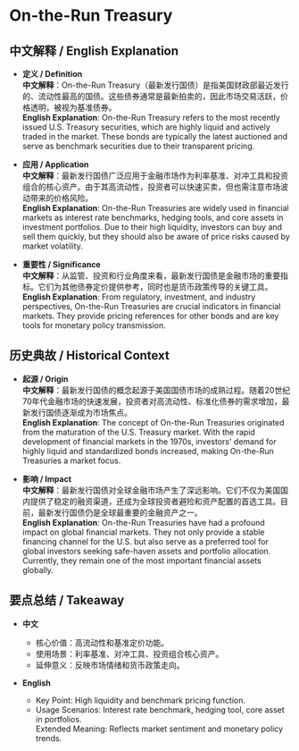 # On-the-Run Treasury

## 中文解释 / English Explanation

* **定义 / Definition**  
  **中文解释**：On-the-Run Treasury（最新发行国债）是指美国财政部最近发行的、流动性最高的国债。这些债券通常是最新拍卖的，因此市场交易活跃，价格透明，被视为基准债券。  
  **English Explanation**: On-the-Run Treasury refers to the most recently issued U.S. Treasury securities, which are highly liquid and actively traded in the market. These bonds are typically the latest auctioned and serve as benchmark securities due to their transparent pricing.

* **应用 / Application**  
  **中文解释**：最新发行国债广泛应用于金融市场作为利率基准、对冲工具和投资组合的核心资产。由于其高流动性，投资者可以快速买卖，但也需注意市场波动带来的价格风险。  
  **English Explanation**: On-the-Run Treasuries are widely used in financial markets as interest rate benchmarks, hedging tools, and core assets in investment portfolios. Due to their high liquidity, investors can buy and sell them quickly, but they should also be aware of price risks caused by market volatility.

* **重要性 / Significance**  
  **中文解释**：从监管、投资和行业角度来看，最新发行国债是金融市场的重要指标。它们为其他债券定价提供参考，同时也是货币政策传导的关键工具。  
  **English Explanation**: From regulatory, investment, and industry perspectives, On-the-Run Treasuries are crucial indicators in financial markets. They provide pricing references for other bonds and are key tools for monetary policy transmission.

## 历史典故 / Historical Context

* **起源 / Origin**  
  **中文解释**：最新发行国债的概念起源于美国国债市场的成熟过程。随着20世纪70年代金融市场的快速发展，投资者对高流动性、标准化债券的需求增加，最新发行国债逐渐成为市场焦点。  
  **English Explanation**: The concept of On-the-Run Treasuries originated from the maturation of the U.S. Treasury market. With the rapid development of financial markets in the 1970s, investors' demand for highly liquid and standardized bonds increased, making On-the-Run Treasuries a market focus.

* **影响 / Impact**  
  **中文解释**：最新发行国债对全球金融市场产生了深远影响。它们不仅为美国国内提供了稳定的融资渠道，还成为全球投资者避险和资产配置的首选工具。目前，最新发行国债仍是全球最重要的金融资产之一。  
  **English Explanation**: On-the-Run Treasuries have had a profound impact on global financial markets. They not only provide a stable financing channel for the U.S. but also serve as a preferred tool for global investors seeking safe-haven assets and portfolio allocation. Currently, they remain one of the most important financial assets globally.

## 要点总结 / Takeaway

* **中文**  
  - 核心价值：高流动性和基准定价功能。  
  - 使用场景：利率基准、对冲工具、投资组合核心资产。  
  - 延伸意义：反映市场情绪和货币政策走向。

* **English**  
  - Key Point: High liquidity and benchmark pricing function.  
  - Usage Scenarios: Interest rate benchmark, hedging tool, core asset in portfolios.  
   Extended Meaning: Reflects market sentiment and monetary policy trends.